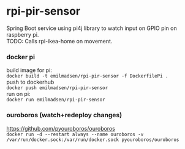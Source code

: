 # rpi-pir-sensor
Spring Boot service using pi4j library to watch input on GPIO pin on raspberry pi.   
TODO: Calls rpi-ikea-home on movement.

### docker pi
build image for pi:  
```docker build -t emilmadsen/rpi-pir-sensor -f DockerfilePi .```  
push to dockerhub   
```docker push emilmadsen/rpi-pir-sensor```   
run on pi:  
```docker run emilmadsen/rpi-pir-sensor```


### ouroboros (watch+redeploy changes)
https://github.com/pyouroboros/ouroboros  
```docker run -d --restart always --name ouroboros -v /var/run/docker.sock:/var/run/docker.sock pyouroboros/ouroboros```
